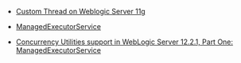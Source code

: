 + [Custom Thread on Weblogic Server 11g](http://stackoverflow.com/questions/21516540/custom-thread-on-weblogic-server-11g)

+ [ManagedExecutorService](http://docs.oracle.com/javaee/7/api/javax/enterprise/concurrent/ManagedExecutorService.html)

+ [Concurrency Utilities support in WebLogic Server 12.2.1, Part One: ManagedExecutorService](https://blogs.oracle.com/WebLogicServer/entry/concurrency_utilities_support_in_weblogic1)

